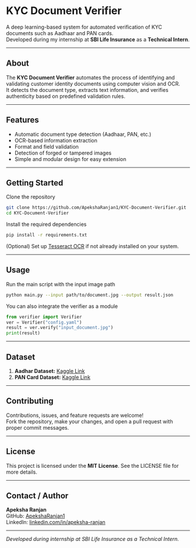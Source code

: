 # KYC Document Verifier

A deep learning-based system for automated verification of KYC documents such as Aadhaar and PAN cards.  
Developed during my internship at **SBI Life Insurance** as a **Technical Intern**.

---

## About
The **KYC Document Verifier** automates the process of identifying and validating customer identity documents using computer vision and OCR.  
It detects the document type, extracts text information, and verifies authenticity based on predefined validation rules.

---

## Features
- Automatic document type detection (Aadhaar, PAN, etc.)
- OCR-based information extraction
- Format and field validation
- Detection of forged or tampered images
- Simple and modular design for easy extension

---

## Getting Started
Clone the repository  
```bash
git clone https://github.com/ApekshaRanjan1/KYC-Document-Verifier.git  
cd KYC-Document-Verifier  
```

Install the required dependencies  
```bash
pip install -r requirements.txt  
```

(Optional) Set up [Tesseract OCR](https://github.com/UB-Mannheim/tesseract/wiki) if not already installed on your system.  

---

## Usage
Run the main script with the input image path  
```bash
python main.py --input path/to/document.jpg --output result.json
```  

You can also integrate the verifier as a module  
```python
from verifier import Verifier  
ver = Verifier("config.yaml")  
result = ver.verify("input_document.jpg")  
print(result)
```

---

## Dataset
1. **Aadhar Dataset:** [Kaggle Link](https://www.kaggle.com/datasets/nagendra048/aadhar-dataset)   
2. **PAN Card Dataset:** [Kaggle Link](https://www.kaggle.com/datasets/nagendra048/pan-card-dataset)

---

## Contributing
Contributions, issues, and feature requests are welcome!  
Fork the repository, make your changes, and open a pull request with proper commit messages.

---

## License
This project is licensed under the **MIT License**. See the LICENSE file for more details.

---

## Contact / Author
**Apeksha Ranjan**  
GitHub: [ApekshaRanjan1](https://github.com/ApekshaRanjan1)  
LinkedIn: [linkedin.com/in/apeksha-ranjan](https://linkedin.com/in/apeksha-ranjan)

---

*Developed during internship at SBI Life Insurance as a Technical Intern.*
